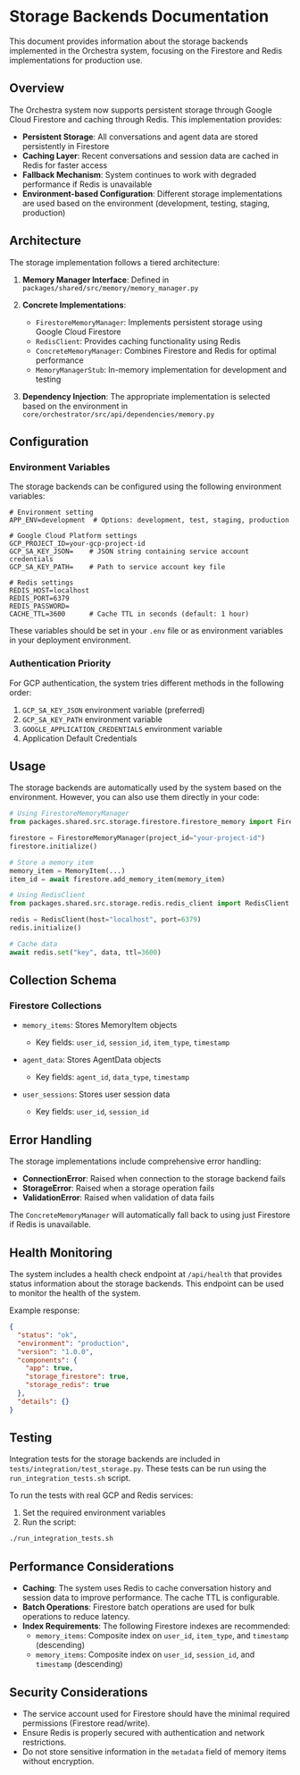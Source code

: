 # Storage Backends Documentation

This document provides information about the storage backends implemented in the Orchestra system, focusing on the Firestore and Redis implementations for production use.

## Overview

The Orchestra system now supports persistent storage through Google Cloud Firestore and caching through Redis. This implementation provides:

- **Persistent Storage**: All conversations and agent data are stored persistently in Firestore
- **Caching Layer**: Recent conversations and session data are cached in Redis for faster access
- **Fallback Mechanism**: System continues to work with degraded performance if Redis is unavailable
- **Environment-based Configuration**: Different storage implementations are used based on the environment (development, testing, staging, production)

## Architecture

The storage implementation follows a tiered architecture:

1. **Memory Manager Interface**: Defined in `packages/shared/src/memory/memory_manager.py`
2. **Concrete Implementations**:

   - `FirestoreMemoryManager`: Implements persistent storage using Google Cloud Firestore
   - `RedisClient`: Provides caching functionality using Redis
   - `ConcreteMemoryManager`: Combines Firestore and Redis for optimal performance
   - `MemoryManagerStub`: In-memory implementation for development and testing

3. **Dependency Injection**: The appropriate implementation is selected based on the environment in `core/orchestrator/src/api/dependencies/memory.py`

## Configuration

### Environment Variables

The storage backends can be configured using the following environment variables:

```
# Environment setting
APP_ENV=development  # Options: development, test, staging, production

# Google Cloud Platform settings
GCP_PROJECT_ID=your-gcp-project-id
GCP_SA_KEY_JSON=    # JSON string containing service account credentials
GCP_SA_KEY_PATH=    # Path to service account key file

# Redis settings
REDIS_HOST=localhost
REDIS_PORT=6379
REDIS_PASSWORD=
CACHE_TTL=3600      # Cache TTL in seconds (default: 1 hour)
```

These variables should be set in your `.env` file or as environment variables in your deployment environment.

### Authentication Priority

For GCP authentication, the system tries different methods in the following order:

1. `GCP_SA_KEY_JSON` environment variable (preferred)
2. `GCP_SA_KEY_PATH` environment variable
3. `GOOGLE_APPLICATION_CREDENTIALS` environment variable
4. Application Default Credentials

## Usage

The storage backends are automatically used by the system based on the environment. However, you can also use them directly in your code:

```python
# Using FirestoreMemoryManager
from packages.shared.src.storage.firestore.firestore_memory import FirestoreMemoryManager

firestore = FirestoreMemoryManager(project_id="your-project-id")
firestore.initialize()

# Store a memory item
memory_item = MemoryItem(...)
item_id = await firestore.add_memory_item(memory_item)

# Using RedisClient
from packages.shared.src.storage.redis.redis_client import RedisClient

redis = RedisClient(host="localhost", port=6379)
redis.initialize()

# Cache data
await redis.set("key", data, ttl=3600)
```

## Collection Schema

### Firestore Collections

- `memory_items`: Stores MemoryItem objects

  - Key fields: `user_id`, `session_id`, `item_type`, `timestamp`

- `agent_data`: Stores AgentData objects

  - Key fields: `agent_id`, `data_type`, `timestamp`

- `user_sessions`: Stores user session data
  - Key fields: `user_id`, `session_id`

## Error Handling

The storage implementations include comprehensive error handling:

- **ConnectionError**: Raised when connection to the storage backend fails
- **StorageError**: Raised when a storage operation fails
- **ValidationError**: Raised when validation of data fails

The `ConcreteMemoryManager` will automatically fall back to using just Firestore if Redis is unavailable.

## Health Monitoring

The system includes a health check endpoint at `/api/health` that provides status information about the storage backends. This endpoint can be used to monitor the health of the system.

Example response:

```json
{
  "status": "ok",
  "environment": "production",
  "version": "1.0.0",
  "components": {
    "app": true,
    "storage_firestore": true,
    "storage_redis": true
  },
  "details": {}
}
```

## Testing

Integration tests for the storage backends are included in `tests/integration/test_storage.py`. These tests can be run using the `run_integration_tests.sh` script.

To run the tests with real GCP and Redis services:

1. Set the required environment variables
2. Run the script:

```bash
./run_integration_tests.sh
```

## Performance Considerations

- **Caching**: The system uses Redis to cache conversation history and session data to improve performance. The cache TTL is configurable.
- **Batch Operations**: Firestore batch operations are used for bulk operations to reduce latency.
- **Index Requirements**: The following Firestore indexes are recommended:
  - `memory_items`: Composite index on `user_id`, `item_type`, and `timestamp` (descending)
  - `memory_items`: Composite index on `user_id`, `session_id`, and `timestamp` (descending)

## Security Considerations

- The service account used for Firestore should have the minimal required permissions (Firestore read/write).
- Ensure Redis is properly secured with authentication and network restrictions.
- Do not store sensitive information in the `metadata` field of memory items without encryption.
